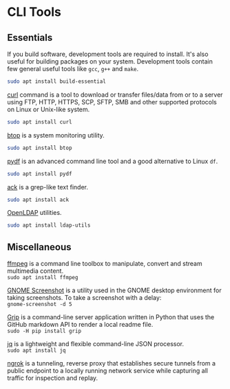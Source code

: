 # CLI Tools

## Essentials

If you build software, development tools are required to install. It's also
useful for building packages on your system. Development tools contain few
general useful tools like `gcc`, `g++` and `make`.

```bash
sudo apt install build-essential
```

[curl](https://curl.haxx.se/) command is a tool to download or transfer
files/data from or to a server using FTP, HTTP, HTTPS, SCP, SFTP, SMB and
other supported protocols on Linux or Unix-like system.

```bash
sudo apt install curl
```

[btop](https://github.com/aristocratos/btop) is a system monitoring utility.

```bash
sudo apt install btop
```

[pydf](https://launchpad.net/ubuntu/bionic/+source/pydf) is an advanced
command line tool and a good alternative to Linux `df`.

```bash
sudo apt install pydf
```

[ack](https://beyondgrep.com/install/) is a grep-like text finder.

```bash
sudo apt install ack
```

[OpenLDAP](https://www.openldap.org/) utilities.

```bash
sudo apt install ldap-utils
```

## Miscellaneous

[ffmpeg](https://ffmpeg.org/) is a command line toolbox to manipulate, convert
and stream multimedia content.  
`sudo apt install ffmpeg`

[GNOME Screenshot](https://github.com/GNOME/gnome-screenshot) is a utility
used in the GNOME desktop environment for taking screenshots. To take a
screenshot with a delay:  
`gnome-screenshot -d 5`

[Grip](https://github.com/joeyespo/grip) is a command-line server application
written in Python that uses the GitHub markdown API to render a local readme
file.  
`sudo -H pip install grip`

[jq](https://stedolan.github.io/jq/) is a lightweight and flexible
command-line JSON processor.  
`sudo apt install jq`

[ngrok](https://ngrok.com/) is a tunneling, reverse proxy that establishes
secure tunnels from a public endpoint to a locally running network service
while capturing all traffic for inspection and replay.
